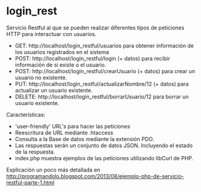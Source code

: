 login_rest
==========

Servicio Restful al que se pueden realizar diferentes tipos de peticiones HTTP para interactuar con usuarios.

- GET: http://localhost/login_restful/usuarios para obtener información de los usuarios registrados en el sistema
- POST: http://localhost/login_restful/login (+ datos) para recibir información de si existe o el usuario.
- POST: http://localhost/login_restful/crearUsuario (+ datos) para crear un usuario no existente.
- PUT: http://localhost/login_restful/actualizarNombre/12 (+ datos) para actualizar un usuario existente.
- DELETE: http://localhost/login_restful/borrarUsuario/12 para borrar un usuario existente.



Características:

- 'user-friendly' URL's para hacer las peticiones
- Reescritura de URL mediante .htaccess
- Consulta a la Base de datos mediante la extensión PDO.
- Las respuestas serán un conjunto de datos JSON. Incluyendo el estado de la respuesta.
- index.php muestra ejemplos de las peticiones utilizando libCurl de PHP.

Explicación un poco más detallada en http://programandolo.blogspot.com/2013/08/ejemplo-php-de-servicio-restful-parte-1.html

